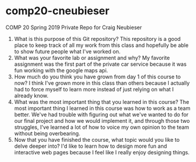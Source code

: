 # comp20-cneubieser
COMP 20 Spring 2019 Private Repo for Craig Neubieser

1. What is this purpose of this Git repository? This repository is a good place to keep track of all my work from this class and hopefully be able to show future people what I've worked on.
2. What was your favorite lab or assignment and why? My favorite assignment was the first part of the private car service because it was fun working with the google maps api.
3. How much do you think you have grown from day 1 of this course to now? I think I've grown more in this class than others because I actually had to force myself to learn more instead of just relying on what I already know.
4. What was the most important thing that you learned in this course? The most important thing I learned in this course was how to work as a team better. We've had trouble with figuring out what we've wanted to do for our final project and how we would implement it, and through those two struggles, I've learned a lot of how to voice my own opinion to the team without being overbearing.
5. Now that you have finished the course, what topic would you like to delve deeper into? I'd like to learn how to design more fun and interactive web pages because I feel like I really enjoy designing things.
